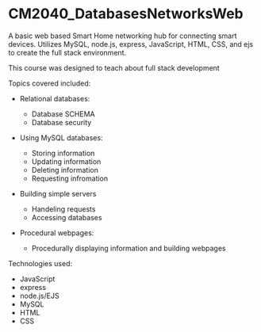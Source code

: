 # CM2040_DatabasesNetworksWeb
A basic web based Smart Home networking hub for connecting smart devices. Utilizes MySQL, node.js, express, JavaScript, HTML, CSS, and ejs to create the full stack environment.

This course was designed to teach about full stack development

Topics covered included:

* Relational databases:
  * Database SCHEMA
  * Database security

* Using MySQL databases:
  * Storing information 
  * Updating information
  * Deleting information
  * Requesting infromation

* Building simple servers
  * Handeling requests
  * Accessing databases

* Procedural webpages:
  * Procedurally displaying information and building webpages

Technologies used:
* JavaScript
* express
* node.js/EJS
* MySQL
* HTML
* CSS
